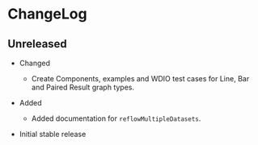 # ChangeLog

## Unreleased
* Changed
  * Create Components, examples and WDIO test cases for Line, Bar and Paired Result graph types.
* Added
  * Added documentation for `reflowMultipleDatasets`.

* Initial stable release

